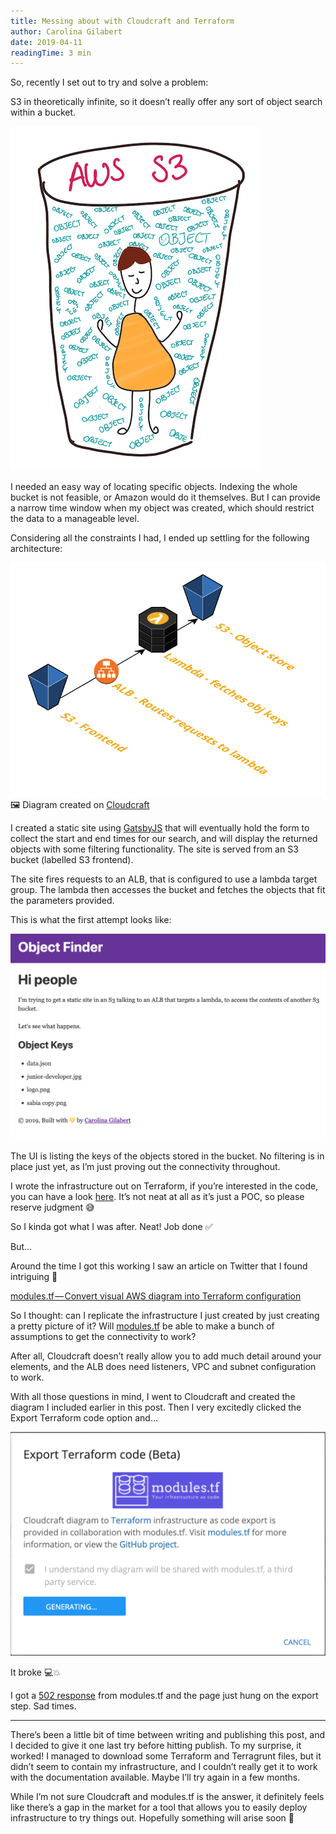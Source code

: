 ```yaml
---
title: Messing about with Cloudcraft and Terraform
author: Carolina Gilabert
date: 2019-04-11
readingTime: 3 min
---
```


So, recently I set out to try and solve a problem:

S3 in theoretically infinite, so it doesn’t really offer any sort of object search within a bucket.

![Me lost in an AWS S3 bucket](./bucket.png)

I needed an easy way of locating specific objects. Indexing the whole bucket is not feasible, or Amazon would do it themselves. But I can provide a narrow time window when my object was created, which should restrict the data to a manageable level.

Considering all the constraints I had, I ended up settling for the following architecture:

![Small diagram of the application infrastructure](./object-finder-diagram.png)
🖼 Diagram created on [Cloudcraft](https://cloudcraft.co/)

I created a static site using [GatsbyJS](http://gatsbyjs.org/) that will eventually hold the form to collect the start and end times for our search, and will display the returned objects with some filtering functionality. The site is served from an S3 bucket (labelled S3 frontend).

The site fires requests to an ALB, that is configured to use a lambda target group. The lambda then accesses the bucket and fetches the objects that fit the parameters provided.

This is what the first attempt looks like:

![Object finder UI screenshot](./object-finder-ui.png)

The UI is listing the keys of the objects stored in the bucket. No filtering is in place just yet, as I’m just proving out the connectivity throughout.

I wrote the infrastructure out on Terraform, if you’re interested in the code, you can have a look [here](https://github.com/carolgilabert/object-finder). It’s not neat at all as it’s just a POC, so please reserve judgment 😅

So I kinda got what I was after. Neat! Job done ✅

But…

Around the time I got this working I saw an article on Twitter that I found intriguing 🤔

[modules.tf — Convert visual AWS diagram into Terraform configuration](https://medium.com/devopslinks/modules-tf-convert-visual-aws-diagram-into-terraform-configurations-e61fb0574b10)

So I thought: can I replicate the infrastructure I just created by just creating a pretty picture of it? Will [modules.tf](https://modules.tf/) be able to make a bunch of assumptions to get the connectivity to work?

After all, Cloudcraft doesn’t really allow you to add much detail around your elements, and the ALB does need listeners, VPC and subnet configuration to work.

With all those questions in mind, I went to Cloudcraft and created the diagram I included earlier in this post. Then I very excitedly clicked the Export Terraform code option and…

![Screenshot of terraform export in cloudcraft](./export-terraform.png)

It broke 💻💥

I got a [502 response](https://http.cat/502) from modules.tf and the page just hung on the export step. Sad times.

---

There’s been a little bit of time between writing and publishing this post, and I decided to give it one last try before hitting publish. To my surprise, it worked! I managed to download some Terraform and Terragrunt files, but it didn’t seem to contain my infrastructure, and I couldn’t really get it to work with the documentation available.  Maybe I’ll try again in a few months.

While I’m not sure Cloudcraft and modules.tf is the answer, it definitely feels like there’s a gap in the market for a tool that allows you to easily deploy infrastructure to try things out. Hopefully something will arise soon 🙂
